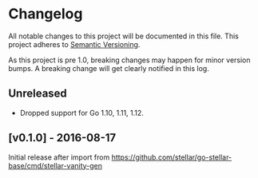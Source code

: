 # Changelog

All notable changes to this project will be documented in this
file.  This project adheres to [Semantic Versioning](http://semver.org/).

As this project is pre 1.0, breaking changes may happen for minor version
bumps.  A breaking change will get clearly notified in this log.

## Unreleased

- Dropped support for Go 1.10, 1.11, 1.12.

## [v0.1.0] - 2016-08-17

Initial release after import from https://github.com/stellar/go-stellar-base/cmd/stellar-vanity-gen

[Unreleased]: https://github.com/TosinShada/monorepo/compare/stellar-vanity-gen-v0.1.0...master
